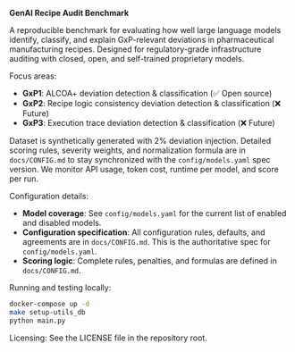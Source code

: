 **GenAI Recipe Audit Benchmark**

A reproducible benchmark for evaluating how well large language models identify, classify, and explain GxP-relevant deviations in pharmaceutical manufacturing recipes. Designed for regulatory-grade infrastructure auditing with closed, open, and self-trained proprietary models.

Focus areas:

* **GxP1**: ALCOA+ deviation detection & classification (✅ Open source)
* **GxP2**: Recipe logic consistency deviation detection & classification (❌ Future)
* **GxP3**: Execution trace deviation detection & classification (❌ Future)

Dataset is synthetically generated with 2% deviation injection. Detailed scoring rules, severity weights, and normalization formula are in `docs/CONFIG.md` to stay synchronized with the `config/models.yaml` spec version. We monitor API usage, token cost, runtime per model, and score per run.

Configuration details:

* **Model coverage**: See `config/models.yaml` for the current list of enabled and disabled models.
* **Configuration specification**: All configuration rules, defaults, and agreements are in `docs/CONFIG.md`. This is the authoritative spec for `config/models.yaml`.
* **Scoring logic**: Complete rules, penalties, and formulas are defined in `docs/CONFIG.md`.

Running and testing locally:

```bash
docker-compose up -d
make setup-utils_db
python main.py
```

Licensing: See the LICENSE file in the repository root.
